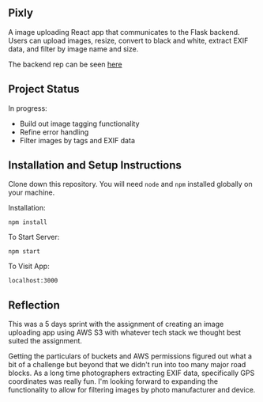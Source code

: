 ## Pixly

A image uploading React app that communicates to the Flask backend. Users can upload images, resize, convert to black and white, extract EXIF data, and filter by image name and size.

The backend rep can be seen [here]([https://github.com/michaelpappas/pixly-backend])

## Project Status
In progress:
- Build out image tagging functionality
- Refine error handling
- Filter images by tags and EXIF data

## Installation and Setup Instructions

Clone down this repository. You will need `node` and `npm` installed globally on your machine.

Installation:

`npm install`

To Start Server:

`npm start`

To Visit App:

`localhost:3000`

## Reflection

This was a 5 days sprint with the assignment of creating an image uploading app using AWS S3 with whatever tech stack we thought best suited the assignment.

Getting the particulars of buckets and AWS permissions figured out what a bit of a challenge but beyond that we didn't run into too many major road blocks. As a long time photographers extracting EXIF data, specifically GPS coordinates was really fun. I'm looking forward to expanding the functionality to allow for filtering images by photo manufacturer and device.
